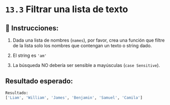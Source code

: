 # `13.3` Filtrar una lista de texto

## 📝 Instrucciones:

1. Dada una lista de nombres (`names`), por favor, crea una función que filtre de la lista solo los nombres que contengan un texto o string dado.

2. El string es `'am'`

3. La búsqueda NO debería ser sensible a mayúsculas (`case Sensitive`).

## Resultado esperado:

```py
Resultado:
['Liam', 'William', 'James', 'Benjamin', 'Samuel', 'Camila']
```